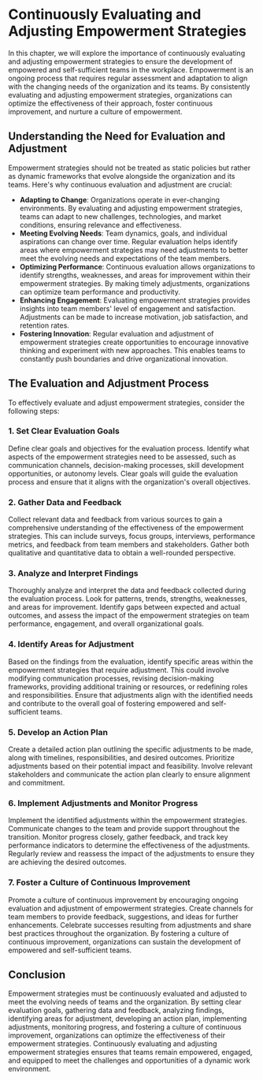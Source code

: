 Continuously Evaluating and Adjusting Empowerment Strategies
========================================================================

In this chapter, we will explore the importance of continuously evaluating and adjusting empowerment strategies to ensure the development of empowered and self-sufficient teams in the workplace. Empowerment is an ongoing process that requires regular assessment and adaptation to align with the changing needs of the organization and its teams. By consistently evaluating and adjusting empowerment strategies, organizations can optimize the effectiveness of their approach, foster continuous improvement, and nurture a culture of empowerment.

Understanding the Need for Evaluation and Adjustment
----------------------------------------------------

Empowerment strategies should not be treated as static policies but rather as dynamic frameworks that evolve alongside the organization and its teams. Here's why continuous evaluation and adjustment are crucial:

* **Adapting to Change**: Organizations operate in ever-changing environments. By evaluating and adjusting empowerment strategies, teams can adapt to new challenges, technologies, and market conditions, ensuring relevance and effectiveness.
* **Meeting Evolving Needs**: Team dynamics, goals, and individual aspirations can change over time. Regular evaluation helps identify areas where empowerment strategies may need adjustments to better meet the evolving needs and expectations of the team members.
* **Optimizing Performance**: Continuous evaluation allows organizations to identify strengths, weaknesses, and areas for improvement within their empowerment strategies. By making timely adjustments, organizations can optimize team performance and productivity.
* **Enhancing Engagement**: Evaluating empowerment strategies provides insights into team members' level of engagement and satisfaction. Adjustments can be made to increase motivation, job satisfaction, and retention rates.
* **Fostering Innovation**: Regular evaluation and adjustment of empowerment strategies create opportunities to encourage innovative thinking and experiment with new approaches. This enables teams to constantly push boundaries and drive organizational innovation.

The Evaluation and Adjustment Process
-------------------------------------

To effectively evaluate and adjust empowerment strategies, consider the following steps:

### 1. Set Clear Evaluation Goals

Define clear goals and objectives for the evaluation process. Identify what aspects of the empowerment strategies need to be assessed, such as communication channels, decision-making processes, skill development opportunities, or autonomy levels. Clear goals will guide the evaluation process and ensure that it aligns with the organization's overall objectives.

### 2. Gather Data and Feedback

Collect relevant data and feedback from various sources to gain a comprehensive understanding of the effectiveness of the empowerment strategies. This can include surveys, focus groups, interviews, performance metrics, and feedback from team members and stakeholders. Gather both qualitative and quantitative data to obtain a well-rounded perspective.

### 3. Analyze and Interpret Findings

Thoroughly analyze and interpret the data and feedback collected during the evaluation process. Look for patterns, trends, strengths, weaknesses, and areas for improvement. Identify gaps between expected and actual outcomes, and assess the impact of the empowerment strategies on team performance, engagement, and overall organizational goals.

### 4. Identify Areas for Adjustment

Based on the findings from the evaluation, identify specific areas within the empowerment strategies that require adjustment. This could involve modifying communication processes, revising decision-making frameworks, providing additional training or resources, or redefining roles and responsibilities. Ensure that adjustments align with the identified needs and contribute to the overall goal of fostering empowered and self-sufficient teams.

### 5. Develop an Action Plan

Create a detailed action plan outlining the specific adjustments to be made, along with timelines, responsibilities, and desired outcomes. Prioritize adjustments based on their potential impact and feasibility. Involve relevant stakeholders and communicate the action plan clearly to ensure alignment and commitment.

### 6. Implement Adjustments and Monitor Progress

Implement the identified adjustments within the empowerment strategies. Communicate changes to the team and provide support throughout the transition. Monitor progress closely, gather feedback, and track key performance indicators to determine the effectiveness of the adjustments. Regularly review and reassess the impact of the adjustments to ensure they are achieving the desired outcomes.

### 7. Foster a Culture of Continuous Improvement

Promote a culture of continuous improvement by encouraging ongoing evaluation and adjustment of empowerment strategies. Create channels for team members to provide feedback, suggestions, and ideas for further enhancements. Celebrate successes resulting from adjustments and share best practices throughout the organization. By fostering a culture of continuous improvement, organizations can sustain the development of empowered and self-sufficient teams.

Conclusion
----------

Empowerment strategies must be continuously evaluated and adjusted to meet the evolving needs of teams and the organization. By setting clear evaluation goals, gathering data and feedback, analyzing findings, identifying areas for adjustment, developing an action plan, implementing adjustments, monitoring progress, and fostering a culture of continuous improvement, organizations can optimize the effectiveness of their empowerment strategies. Continuously evaluating and adjusting empowerment strategies ensures that teams remain empowered, engaged, and equipped to meet the challenges and opportunities of a dynamic work environment.
